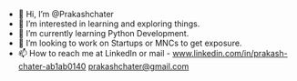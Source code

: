 - 👋 Hi, I’m @Prakashchater
- 👀 I’m interested in learning and exploring things.
- 🌱 I’m currently learning Python Development.
- 💞️ I’m looking to work on Startups or MNCs to get exposure.
- 📫 How to reach me at LinkedIn or mail - www.linkedin.com/in/prakash-chater-ab1ab0140 prakashchater@gmail.com

<!---
Prakashchater/Prakashchater is a ✨ special ✨ repository because its `README.md` (this file) appears on your GitHub profile.
You can click the Preview link to take a look at your changes.
--->

